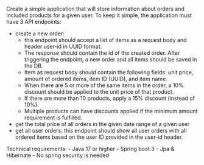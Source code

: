 Create a simple application that will store information about orders and included products for a given user. 
To keep it simple, the application must have 3 API endpoints:
- create a new order: 
  - this endpoint should accept a list of items as a request body and header user-id in UUID format. 
  - The response should contain the id of the created order. After triggering the endpoint, a new order and all items should be saved in the DB. 
  - Item as request body should contain the following fields: unit price, amount of ordered items, item ID (UUID), and item name. 
  - When there are 5 or more of the same items in the order, a 10% discount should be applied to the unit price of that product. 
  - If there are more than 10 products, apply a 15% discount (instead of 10%). 
  - Multiple products can have discounts applied if the minimum amount requirement is fulfilled.
- get the total price of all orders in the given date range of a given user
- get all user orders: this endpoint should show all user orders with all ordered items based on the user ID provided in the user-id header.

Technical requirements: - Java 17 or higher - Spring boot 3 - Jpa & Hibernate - No spring security is needed
